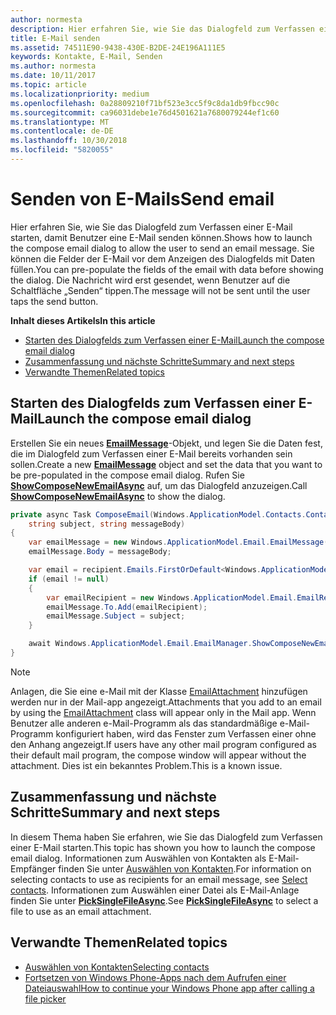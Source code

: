 ```yaml
---
author: normesta
description: Hier erfahren Sie, wie Sie das Dialogfeld zum Verfassen einer E-Mail starten, damit Benutzer eine E-Mail senden können. Sie können die Felder der E-Mail vor dem Anzeigen des Dialogfelds mit Daten füllen. Die Nachricht wird erst gesendet, wenn Benutzer auf die Schaltfläche „Senden“ tippen.
title: E-Mail senden
ms.assetid: 74511E90-9438-430E-B2DE-24E196A111E5
keywords: Kontakte, E-Mail, Senden
ms.author: normesta
ms.date: 10/11/2017
ms.topic: article
ms.localizationpriority: medium
ms.openlocfilehash: 0a28809210f71bf523e3cc5f9c8da1db9fbcc90c
ms.sourcegitcommit: ca96031debe1e76d4501621a7680079244ef1c60
ms.translationtype: MT
ms.contentlocale: de-DE
ms.lasthandoff: 10/30/2018
ms.locfileid: "5820055"
---
```

# <a name="send-email"></a><span data-ttu-id="2561c-106">Senden von E-Mails</span><span class="sxs-lookup"><span data-stu-id="2561c-106">Send email</span></span>

<span data-ttu-id="2561c-107">Hier erfahren Sie, wie Sie das Dialogfeld zum Verfassen einer E-Mail starten, damit Benutzer eine E-Mail senden können.</span><span class="sxs-lookup"><span data-stu-id="2561c-107">Shows how to launch the compose email dialog to allow the user to send an email message.</span></span> <span data-ttu-id="2561c-108">Sie können die Felder der E-Mail vor dem Anzeigen des Dialogfelds mit Daten füllen.</span><span class="sxs-lookup"><span data-stu-id="2561c-108">You can pre-populate the fields of the email with data before showing the dialog.</span></span> <span data-ttu-id="2561c-109">Die Nachricht wird erst gesendet, wenn Benutzer auf die Schaltfläche „Senden“ tippen.</span><span class="sxs-lookup"><span data-stu-id="2561c-109">The message will not be sent until the user taps the send button.</span></span>

**<span data-ttu-id="2561c-110">Inhalt dieses Artikels</span><span class="sxs-lookup"><span data-stu-id="2561c-110">In this article</span></span>**

-   [<span data-ttu-id="2561c-111">Starten des Dialogfelds zum Verfassen einer E-Mail</span><span class="sxs-lookup"><span data-stu-id="2561c-111">Launch the compose email dialog</span></span>](#launch-the-compose-email-dialog)
-   [<span data-ttu-id="2561c-112">Zusammenfassung und nächste Schritte</span><span class="sxs-lookup"><span data-stu-id="2561c-112">Summary and next steps</span></span>](#summary-and-next-steps)
-   [<span data-ttu-id="2561c-113">Verwandte Themen</span><span class="sxs-lookup"><span data-stu-id="2561c-113">Related topics</span></span>](#related-topics)

## <a name="launch-the-compose-email-dialog"></a><span data-ttu-id="2561c-114">Starten des Dialogfelds zum Verfassen einer E-Mail</span><span class="sxs-lookup"><span data-stu-id="2561c-114">Launch the compose email dialog</span></span>

<span data-ttu-id="2561c-115">Erstellen Sie ein neues [**EmailMessage**](https://msdn.microsoft.com/library/windows/apps/Dn631270)-Objekt, und legen Sie die Daten fest, die im Dialogfeld zum Verfassen einer E-Mail bereits vorhanden sein sollen.</span><span class="sxs-lookup"><span data-stu-id="2561c-115">Create a new [**EmailMessage**](https://msdn.microsoft.com/library/windows/apps/Dn631270) object and set the data that you want to be pre-populated in the compose email dialog.</span></span> <span data-ttu-id="2561c-116">Rufen Sie [**ShowComposeNewEmailAsync**](https://msdn.microsoft.com/library/windows/apps/Dn631269) auf, um das Dialogfeld anzuzeigen.</span><span class="sxs-lookup"><span data-stu-id="2561c-116">Call [**ShowComposeNewEmailAsync**](https://msdn.microsoft.com/library/windows/apps/Dn631269) to show the dialog.</span></span>

``` cs
private async Task ComposeEmail(Windows.ApplicationModel.Contacts.Contact recipient,
    string subject, string messageBody)
{
    var emailMessage = new Windows.ApplicationModel.Email.EmailMessage();
    emailMessage.Body = messageBody;

    var email = recipient.Emails.FirstOrDefault<Windows.ApplicationModel.Contacts.ContactEmail>();
    if (email != null)
    {
        var emailRecipient = new Windows.ApplicationModel.Email.EmailRecipient(email.Address);
        emailMessage.To.Add(emailRecipient);
        emailMessage.Subject = subject;
    }

    await Windows.ApplicationModel.Email.EmailManager.ShowComposeNewEmailAsync(emailMessage);
}
```

>[!NOTE]
> <span data-ttu-id="2561c-117">Anlagen, die Sie eine e-Mail mit der Klasse [EmailAttachment](https://docs.microsoft.com/uwp/api/windows.applicationmodel.email.emailattachment) hinzufügen werden nur in der Mail-app angezeigt.</span><span class="sxs-lookup"><span data-stu-id="2561c-117">Attachments that you add to an email by using the [EmailAttachment](https://docs.microsoft.com/uwp/api/windows.applicationmodel.email.emailattachment) class will appear only in the Mail app.</span></span> <span data-ttu-id="2561c-118">Wenn Benutzer alle anderen e-Mail-Programm als das standardmäßige e-Mail-Programm konfiguriert haben, wird das Fenster zum Verfassen einer ohne den Anhang angezeigt.</span><span class="sxs-lookup"><span data-stu-id="2561c-118">If users have any other mail program configured as their default mail program, the compose window will appear without the attachment.</span></span> <span data-ttu-id="2561c-119">Dies ist ein bekanntes Problem.</span><span class="sxs-lookup"><span data-stu-id="2561c-119">This is a known issue.</span></span>

## <a name="summary-and-next-steps"></a><span data-ttu-id="2561c-120">Zusammenfassung und nächste Schritte</span><span class="sxs-lookup"><span data-stu-id="2561c-120">Summary and next steps</span></span>

<span data-ttu-id="2561c-121">In diesem Thema haben Sie erfahren, wie Sie das Dialogfeld zum Verfassen einer E-Mail starten.</span><span class="sxs-lookup"><span data-stu-id="2561c-121">This topic has shown you how to launch the compose email dialog.</span></span> <span data-ttu-id="2561c-122">Informationen zum Auswählen von Kontakten als E-Mail-Empfänger finden Sie unter [Auswählen von Kontakten](selecting-contacts.md).</span><span class="sxs-lookup"><span data-stu-id="2561c-122">For information on selecting contacts to use as recipients for an email message, see [Select contacts](selecting-contacts.md).</span></span> <span data-ttu-id="2561c-123">Informationen zum Auswählen einer Datei als E-Mail-Anlage finden Sie unter [**PickSingleFileAsync**](https://msdn.microsoft.com/library/windows/apps/JJ635275).</span><span class="sxs-lookup"><span data-stu-id="2561c-123">See [**PickSingleFileAsync**](https://msdn.microsoft.com/library/windows/apps/JJ635275) to select a file to use as an email attachment.</span></span>

## <a name="related-topics"></a><span data-ttu-id="2561c-124">Verwandte Themen</span><span class="sxs-lookup"><span data-stu-id="2561c-124">Related topics</span></span>

* [<span data-ttu-id="2561c-125">Auswählen von Kontakten</span><span class="sxs-lookup"><span data-stu-id="2561c-125">Selecting contacts</span></span>](selecting-contacts.md)
* [<span data-ttu-id="2561c-126">Fortsetzen von Windows Phone-Apps nach dem Aufrufen einer Dateiauswahl</span><span class="sxs-lookup"><span data-stu-id="2561c-126">How to continue your Windows Phone app after calling a file picker</span></span>](https://msdn.microsoft.com/library/windows/apps/xaml/Dn614994)
 

 
